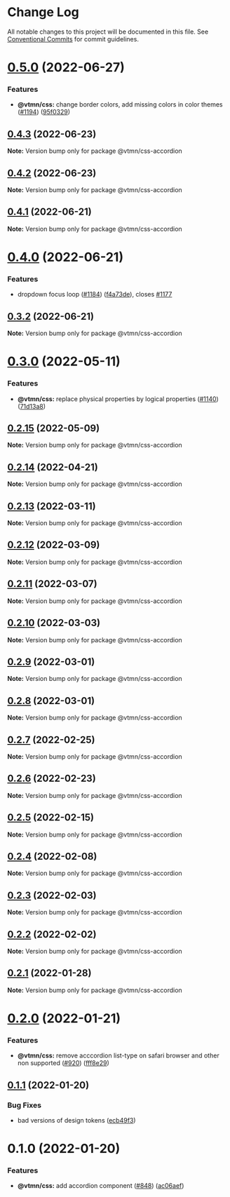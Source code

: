 # Change Log

All notable changes to this project will be documented in this file.
See [Conventional Commits](https://conventionalcommits.org) for commit guidelines.

# [0.5.0](https://github.com/Decathlon/vitamin-web/compare/@vtmn/css-accordion@0.4.3...@vtmn/css-accordion@0.5.0) (2022-06-27)


### Features

* **@vtmn/css:** change border colors, add missing colors in color themes ([#1194](https://github.com/Decathlon/vitamin-web/issues/1194)) ([95f0329](https://github.com/Decathlon/vitamin-web/commit/95f032995684e909ad7aa868ea86717bbfc2786d))





## [0.4.3](https://github.com/Decathlon/vitamin-web/compare/@vtmn/css-accordion@0.4.2...@vtmn/css-accordion@0.4.3) (2022-06-23)

**Note:** Version bump only for package @vtmn/css-accordion





## [0.4.2](https://github.com/Decathlon/vitamin-web/compare/@vtmn/css-accordion@0.4.1...@vtmn/css-accordion@0.4.2) (2022-06-23)

**Note:** Version bump only for package @vtmn/css-accordion





## [0.4.1](https://github.com/Decathlon/vitamin-web/compare/@vtmn/css-accordion@0.4.0...@vtmn/css-accordion@0.4.1) (2022-06-21)

**Note:** Version bump only for package @vtmn/css-accordion





# [0.4.0](https://github.com/Decathlon/vitamin-web/compare/@vtmn/css-accordion@0.3.0...@vtmn/css-accordion@0.4.0) (2022-06-21)


### Features

* dropdown focus loop ([#1184](https://github.com/Decathlon/vitamin-web/issues/1184)) ([f4a73de](https://github.com/Decathlon/vitamin-web/commit/f4a73de326af16a3e0265db87a21237ad7817b0d)), closes [#1177](https://github.com/Decathlon/vitamin-web/issues/1177)





## [0.3.2](https://github.com/Decathlon/vitamin-web/compare/@vtmn/css-accordion@0.3.0...@vtmn/css-accordion@0.3.2) (2022-06-21)

**Note:** Version bump only for package @vtmn/css-accordion





# [0.3.0](https://github.com/Decathlon/vitamin-web/compare/@vtmn/css-accordion@0.2.15...@vtmn/css-accordion@0.3.0) (2022-05-11)


### Features

* **@vtmn/css:** replace physical properties by logical properties ([#1140](https://github.com/Decathlon/vitamin-web/issues/1140)) ([71d13a8](https://github.com/Decathlon/vitamin-web/commit/71d13a8163fec6e3fc3c29647fbeadf46071b6ee))





## [0.2.15](https://github.com/Decathlon/vitamin-web/compare/@vtmn/css-accordion@0.2.14...@vtmn/css-accordion@0.2.15) (2022-05-09)

**Note:** Version bump only for package @vtmn/css-accordion





## [0.2.14](https://github.com/Decathlon/vitamin-web/compare/@vtmn/css-accordion@0.2.13...@vtmn/css-accordion@0.2.14) (2022-04-21)

**Note:** Version bump only for package @vtmn/css-accordion





## [0.2.13](https://github.com/Decathlon/vitamin-web/compare/@vtmn/css-accordion@0.2.12...@vtmn/css-accordion@0.2.13) (2022-03-11)

**Note:** Version bump only for package @vtmn/css-accordion





## [0.2.12](https://github.com/Decathlon/vitamin-web/compare/@vtmn/css-accordion@0.2.11...@vtmn/css-accordion@0.2.12) (2022-03-09)

**Note:** Version bump only for package @vtmn/css-accordion





## [0.2.11](https://github.com/Decathlon/vitamin-web/compare/@vtmn/css-accordion@0.2.10...@vtmn/css-accordion@0.2.11) (2022-03-07)

**Note:** Version bump only for package @vtmn/css-accordion





## [0.2.10](https://github.com/Decathlon/vitamin-web/compare/@vtmn/css-accordion@0.2.9...@vtmn/css-accordion@0.2.10) (2022-03-03)

**Note:** Version bump only for package @vtmn/css-accordion





## [0.2.9](https://github.com/Decathlon/vitamin-web/compare/@vtmn/css-accordion@0.2.8...@vtmn/css-accordion@0.2.9) (2022-03-01)

**Note:** Version bump only for package @vtmn/css-accordion





## [0.2.8](https://github.com/Decathlon/vitamin-web/compare/@vtmn/css-accordion@0.2.7...@vtmn/css-accordion@0.2.8) (2022-03-01)

**Note:** Version bump only for package @vtmn/css-accordion





## [0.2.7](https://github.com/Decathlon/vitamin-web/compare/@vtmn/css-accordion@0.2.6...@vtmn/css-accordion@0.2.7) (2022-02-25)

**Note:** Version bump only for package @vtmn/css-accordion





## [0.2.6](https://github.com/Decathlon/vitamin-web/compare/@vtmn/css-accordion@0.2.5...@vtmn/css-accordion@0.2.6) (2022-02-23)

**Note:** Version bump only for package @vtmn/css-accordion





## [0.2.5](https://github.com/Decathlon/vitamin-web/compare/@vtmn/css-accordion@0.2.4...@vtmn/css-accordion@0.2.5) (2022-02-15)

**Note:** Version bump only for package @vtmn/css-accordion





## [0.2.4](https://github.com/Decathlon/vitamin-web/compare/@vtmn/css-accordion@0.2.3...@vtmn/css-accordion@0.2.4) (2022-02-08)

**Note:** Version bump only for package @vtmn/css-accordion





## [0.2.3](https://github.com/Decathlon/vitamin-web/compare/@vtmn/css-accordion@0.2.2...@vtmn/css-accordion@0.2.3) (2022-02-03)

**Note:** Version bump only for package @vtmn/css-accordion





## [0.2.2](https://github.com/Decathlon/vitamin-web/compare/@vtmn/css-accordion@0.2.1...@vtmn/css-accordion@0.2.2) (2022-02-02)

**Note:** Version bump only for package @vtmn/css-accordion





## [0.2.1](https://github.com/Decathlon/vitamin-web/compare/@vtmn/css-accordion@0.2.0...@vtmn/css-accordion@0.2.1) (2022-01-28)

**Note:** Version bump only for package @vtmn/css-accordion





# [0.2.0](https://github.com/Decathlon/vitamin-web/compare/@vtmn/css-accordion@0.1.1...@vtmn/css-accordion@0.2.0) (2022-01-21)


### Features

* **@vtmn/css:** remove acccordion list-type on safari browser and other non supported ([#920](https://github.com/Decathlon/vitamin-web/issues/920)) ([fff8e29](https://github.com/Decathlon/vitamin-web/commit/fff8e2913766fbd8eb82d8ad1d4b33455195119c))





## [0.1.1](https://github.com/Decathlon/vitamin-web/compare/@vtmn/css-accordion@0.1.0...@vtmn/css-accordion@0.1.1) (2022-01-20)


### Bug Fixes

* bad versions of design tokens ([ecb49f3](https://github.com/Decathlon/vitamin-web/commit/ecb49f3d1e672cb3ba78c23dc64fd899ea4a08c1))





# 0.1.0 (2022-01-20)


### Features

* **@vtmn/css:** add accordion component ([#848](https://github.com/Decathlon/vitamin-web/issues/848)) ([ac06aef](https://github.com/Decathlon/vitamin-web/commit/ac06aefac5a4d33e76049303a78fcfb5014c3bcf))
